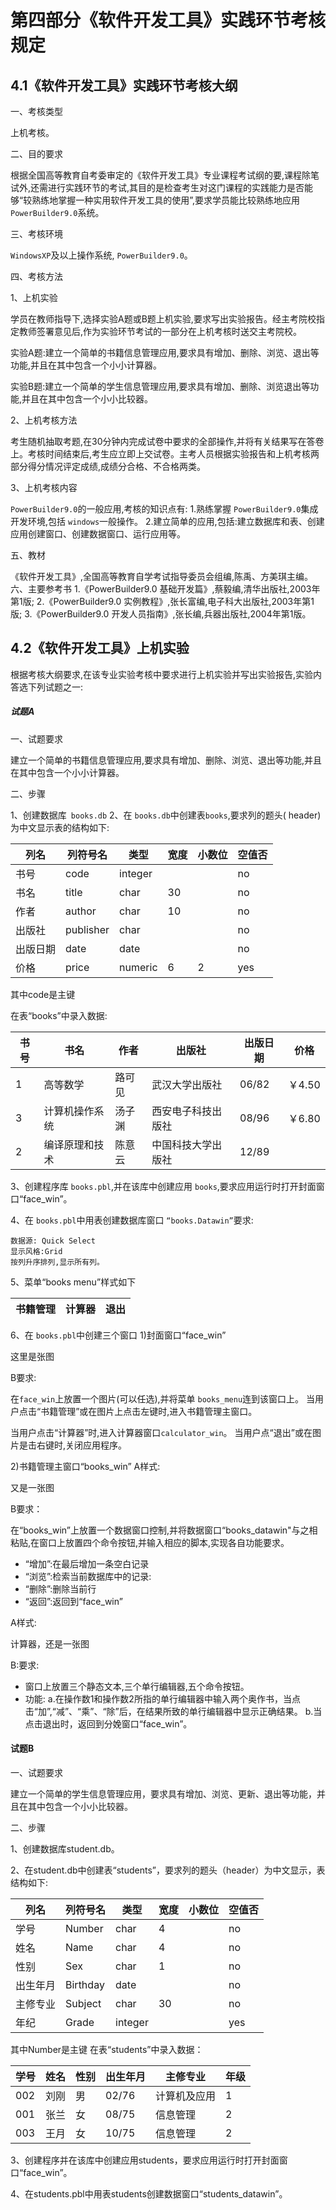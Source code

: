 # 第四部分《软件开发工具》实践环节考核规定
## 4.1《软件开发工具》实践环节考核大纲
一、考核类型

上机考核。

二、目的要求

根据全国高等教育自考委审定的《软件开发工具》专业课程考试纲的要,课程除笔试外,还需进行实践环节的考试,其目的是检查考生对这门课程的实践能力是否能够“较熟练地掌握一种实用软件开发工具的使用”,要求学员能比较熟练地应用 `PowerBuilder9.0`系统。

三、考核环境

`WindowsXP`及以上操作系统, `PowerBuilder9.0`。

四、考核方法

1、上机实验

学员在教师指导下,选择实验A题或B题上机实验,要求写出实验报告。经主考院校指定教师签署意见后,作为实验环节考试的一部分在上机考核时送交主考院校。

实验A题:建立一个简单的书籍信息管理应用,要求具有增加、删除、浏览、退出等功能,并且在其中包含一个小小计算器。

实验B题:建立一个简单的学生信息管理应用,要求具有增加、删除、浏览退出等功能,并且在其中包含一个小小比较器。

2、上机考核方法

考生随机抽取考题,在30分钟内完成试卷中要求的全部操作,并将有关结果写在答卷上。考核时间结束后,考生应立即上交试卷。主考人员根据实验报告和上机考核两部分得分情况评定成绩,成绩分合格、不合格两类。

3、上机考核内容

`PowerBuilder9.0`的一般应用,考核的知识点有:
1.熟练掌握 `PowerBuilder9.0`集成开发环境,包括 `windows`一般操作。
2.建立简单的应用,包括:建立数据库和表、创建应用创建窗口、创建数据窗口、运行应用等。

五、教材

《软件开发工具》,全国高等教育自学考试指导委员会组编,陈禹、方美琪主编。
六、主要参考书
1.《PowerBuilder9.0 基础开发篇》,蔡毅编,清华出版社,2003年第1版;
2.《PowerBuilder9.0 实例教程》,张长富编,电子科大出版社,2003年第1版;
3.《PowerBuilder9.0 开发人员指南》,张长编,兵器出版社,2004年第1版。

## 4.2《软件开发工具》上机实验
根据考核大纲要求,在该专业实验考核中要求进行上机实验并写出实验报告,实验内答选下列试题之一:
##### 试题A

一、试题要求

建立一个简单的书籍信息管理应用,要求具有增加、删除、浏览、退出等功能,并且在其中包含一个小小计算器。

二、步骤

1、创建数据库` books.db`
2、在 `books.db`中创建表`books`,要求列的题头( header)为中文显示表的结构如下:

列名|列符号名|类型|宽度|小数位|空值否
| --- | --- | --- | --- | --- | --- |
书号|code|integer| | |no
书名| title|char| 30| |no
作者|author|char| 10| |no
出版社| publisher| char| | |no
出版日期|date|date| | |no
价格|price| numeric| 6|2|yes
其中code是主键

在表“books”中录入数据:

书号|书名|作者|出版社|出版日期|价格
--- | --- | --- | --- | --- | ---
1|高等数学|路可见|武汉大学出版社|06/82|￥4.50
3|计算机操作系统|汤子渊|西安电子科技出版社|08/96|￥6.80
2|编译原理和技术|陈意云|中国科技大学出版社|12/89|

3、创建程序库 `books.pbl`,并在该库中创建应用 `books`,要求应用运行时打开封面窗口“face_win”。

4、在 `books.pbl`中用表创建数据库窗口 `“books.Datawin”`要求:
```
数据源: Quick Select
显示风格:Grid
按列升序排列,显示所有列。
```
5、菜单“books menu”样式如下

书籍管理|计算器|退出
| --- | --- | --- |

6、在 `books.pbl`中创建三个窗口
1)封面窗口“face_win”

这里是张图

B要求:

在`face_win`上放置一个图片(可以任选),并将菜单 `books_menu`连到该窗口上。
当用户点击“书籍管理”或在图片上点击左键时,进入书籍管理主窗口。

当用户点击“计算器”时,进入计算器窗口`calculator_win`。
当用户点“退出”或在图片是击右键时,关闭应用程序。

2)书籍管理主窗口“books_win”
A样式:

又是一张图

B要求：

在“books_win”上放置一个数据窗口控制,并将数据窗口“books_datawin"与之相粘贴,在窗口上放置四个命令按钮,并输入相应的脚本,实现各自功能要求。
- “增加”:在最后增加一条空白记录
- “浏览”:检索当前数据库中的记录:
- “删除”:删除当前行
- “返回”:返回到“face_win”

A样式:

计算器，还是一张图

B:要求:

- 窗口上放置三个静态文本,三个单行编辑器,五个命令按钮。
- 功能:
a.在操作数1和操作数2所指的单行编辑器中输入两个奥作书，当点击“加”,“减”、“乘”、“除”后，在结果所致的单行编辑器中显示正确结果。
b.当点击退出时，返回到分娩窗口“face_win”。

#### 试题B
一、试题要求

建立一个简单的学生信息管理应用，要求具有增加、浏览、更新、退出等功能，并且在其中包含一个小小比较器。

二、步骤

1、创建数据库student.db。

2、在student.db中创建表“students”，要求列的题头（header）为中文显示，表结构如下:

列名|列符号名|类型|宽度|小数位|空值否
--- | --- | --- | --- | --- | --- 
学号|Number|char|4| |no
姓名|Name|char|4| | no
性别|Sex|char|1| |no
出生年月|Birthday|date| | |no
主修专业|Subject|char|30| |no
年纪|Grade|integer| | |yes
其中Number是主键
在表“students”中录入数据：

学号|姓名|性别|出生年月|主修专业|年级
--- | --- | --- | ---| --- | --- 
002|刘刚|男|02/76|计算机及应用|1
001|张兰|女|08/75|信息管理|2
003|王月|女|10/75|信息管理|2

3、创建程序并在该库中创建应用students，要求应用运行时打开封面窗口“face_win”。

4、在students.pbl中用表students创建数据窗口“students_datawin”。





